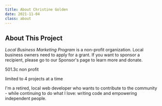 ```yaml
---
title: About Christine Golden
date: 2021-11-04
class: about
---
```


## About This Project

_Local Business Marketing Program_ is a non-profit organization. Local business owners need to apply for a grant. If you want to sponsor a recipient, please go to our Sponsor's page to learn more and donate.

501.3c non profit

limited to 4 projects at a time

I'm a retired, local web developer who wants to contribute to the community - while continuing to do what I love: writing code and empowering independent people.
